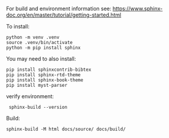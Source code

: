 For build and environment information see:
https://www.sphinx-doc.org/en/master/tutorial/getting-started.html


To install:

    python -m venv .venv
    source .venv/bin/activate
    python -m pip install sphinx

You may need to also install:

    pip install sphinxcontrib-bibtex
    pip install sphinx-rtd-theme
    pip install sphinx-book-theme
    pip install myst-parser

verify environment:

     sphinx-build --version

Build:

    sphinx-build -M html docs/source/ docs/build/
    